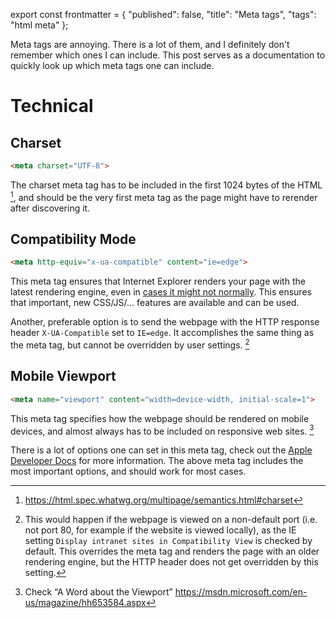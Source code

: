 export const frontmatter = {
  "published": false,
  "title": "Meta tags",
  "tags": "html meta"
};



Meta tags are annoying. There is a lot of them, and I definitely don't remember which ones I can include. This post serves as a documentation to quickly look up which meta tags one can include.

# Technical

## Charset

```HTML
<meta charset="UTF-8">
```

The charset meta tag has to be included in the first 1024 bytes of the HTML [^1], and should be the very first meta tag as the page might have to rerender after discovering it.

## Compatibility Mode

```HTML
<meta http-equiv="x-ua-compatible" content="ie=edge">
```

This meta tag ensures that Internet Explorer renders your page with the latest rendering engine, even in [cases it might not normally](https://hsivonen.fi/doctype/#ie8). This ensures that important, new CSS/JS/… features are available and can be used.

Another, preferable option is to send the webpage with the HTTP response header `X-UA-Compatible` set to `IE=edge`. It accomplishes the same thing as the meta tag, but cannot be overridden by user settings. [^2]

## Mobile Viewport

```HTML
<meta name="viewport" content="width=device-width, initial-scale=1">
```

This meta tag specifies how the webpage should be rendered on mobile devices, and almost always has to be included on responsive web sites. [^3] 

There is a lot of options one can set in this meta tag, check out the [Apple Developer Docs](https://developer.apple.com/library/safari/documentation/AppleApplications/Reference/SafariWebContent/UsingtheViewport/UsingtheViewport.html) for more information. The above meta tag includes the most important options, and should work for most cases.





[^1]: https://html.spec.whatwg.org/multipage/semantics.html#charset

[^2]: This would happen if the webpage is viewed on a non-default port (i.e. not port 80, for example if the website is viewed locally), as the IE setting `Display intranet sites in Compatibility View` is checked by default. This overrides the meta tag and renders the page with an older rendering engine, but the HTTP header does not get overridden by this setting.

[^3]: Check “A Word about the Viewport” https://msdn.microsoft.com/en-us/magazine/hh653584.aspx